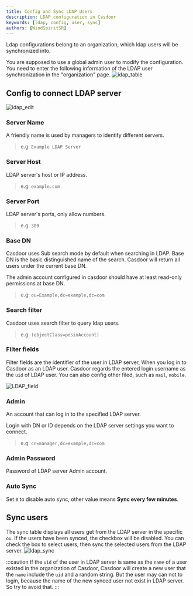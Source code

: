 ```yaml
---
title: Config and Sync LDAP Users
description: LDAP configuration in Casdoor
keywords: [ldap, config, user, sync]
authors: [WindSpiritSR]
---
```


Ldap configurations belong to an organization, which ldap users will be synchronized into.

You are supposed to use a global admin user to modify the configuration. You need to enter the following information of the LDAP user synchronization in the "organization" page.
![idap_table](/img/ldap/idap_table.png)

## Config to connect LDAP server

![idap_edit](/img/ldap/idap_edit.png)

### Server Name

A friendly name is used by managers to identify different servers.

> e.g:
> `Example LDAP Server`

### Server Host

LDAP server's host or IP address.

> e.g:
> `example.com`

### Server Port

LDAP server's ports, only allow numbers.

> e.g:
> `389`

### Base DN

Casdoor uses Sub search mode by default when searching in LDAP. Base DN is the basic distinguished name of the search. Casdoor will return all users under the current base DN.

The admin account configured in casdoor should have at least read-only permissions at base DN.

> e.g:
> `ou=Example,dc=example,dc=com`

### Search filter

Casdoor uses search filter to query ldap users.

> e.g:
> `(objectClass=posixAccount)`

### Filter fields

Filter fields are the identifier of the user in LDAP server, When you log in to Casdoor as an LDAP user. Casdoor regards the entered login
username as the `uid` of LDAP user. You can also config other filed, such as `mail`, `mobile`.

![LDAP_field](/img/ldap/ldap_field.gif)

### Admin

An account that can log in to the specified LDAP server.

Login with DN or ID depends on the LDAP server settings you want to connect.

> e.g:
> `cn=manager,dc=example,dc=com`

### Admin Password

Password of LDAP server Admin account.

### Auto Sync

Set `0` to disable auto sync, other value means **Sync every few minutes**.

## Sync users

The sync table displays all users get from the LDAP server in the specific `ou`. If the users have been synced, the checkbox will
be disabled. You can check the box to select users, then sync the selected users from the LDAP server.
![ldap_sync](/img/ldap/ldap_sync.png)

:::caution
If the `uid` of the user in LDAP server is same as the `name` of a user existed in the organization of Casdoor, Casdoor will create a
new user that the `name` include the `uid` and a random string. But the user may can not to login, because the name of the new synced user not exist in LDAP server.
So try to avoid that.
:::
